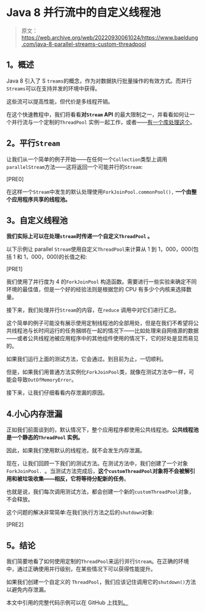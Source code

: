 # Java 8 并行流中的自定义线程池

> 原文：<https://web.archive.org/web/20220930061024/https://www.baeldung.com/java-8-parallel-streams-custom-threadpool>

## **1。概述**

Java 8 引入了 S `treams`的概念，作为对数据执行批量操作的有效方式。而并行`Streams`可以在支持并发的环境中获得。

这些流可以提高性能，但代价是多线程开销。

在这个快速教程中，我们将看看**对`Stream` API** 的最大限制之一，并看看如何让一个并行流与一个定制的`ThreadPool` 实例一起工作，或者——[有一个库处理这个](https://web.archive.org/web/20220630140730/https://github.com/pivovarit/parallel-collectors)。

## **2。平行`Stream`**

让我们从一个简单的例子开始——在任何一个`Collection`类型上调用`parallelStream`方法——这将返回一个可能并行的`Stream`:

[PRE0]

在这样一个`Stream`中发生的默认处理使用`ForkJoinPool.commonPool(),` **一个由整个应用程序共享的线程池。**

## **3。自定义线程池**

**我们实际上可以在处理`stream`时传递一个自定义`ThreadPool` 。**

以下示例让 parallel `Stream`使用自定义`ThreadPool`来计算从 1 到 1，000，000(包括 1 和 1，000，000)的长值之和:

[PRE1]

我们使用了并行度为 4 的`ForkJoinPool` 构造函数。需要进行一些实验来确定不同环境的最佳值，但是一个好的经验法则是根据您的 CPU 有多少个内核来选择数量。

接下来，我们处理并行`Stream`的内容，在`reduce` 调用中对它们进行汇总。

这个简单的例子可能没有展示使用定制线程池的全部用处，但是在我们不希望将公共线程池与长时间运行的任务捆绑在一起的情况下——比如处理来自网络源的数据——或者公共线程池被应用程序中的其他组件使用的情况下，它的好处是显而易见的。

如果我们运行上面的测试方法，它会通过。到目前为止，一切顺利。

但是，如果我们用普通方法实例化`ForkJoinPool`类，就像在测试方法中一样，可能会导致`OutOfMemoryError`。

接下来，让我们仔细看看内存泄漏的原因。

## 4.小心内存泄漏

正如我们前面谈到的，默认情况下，整个应用程序都使用公共线程池。**公共线程池是一个静态的`ThreadPool` 实例。**

因此，如果我们使用默认的线程池，就不会发生内存泄漏。

现在，让我们回顾一下我们的测试方法。在测试方法中，我们创建了一个对象`ForkJoinPool. `。当测试方法完成后，**这个`customThreadPool`对象将不会被解引用和被垃圾收集——相反，它将等待分配新的任务**。

也就是说，我们每次调用测试方法，都会创建一个新的`customThreadPool`对象，不会释放。

这个问题的解决非常简单:在我们执行方法之后的`shutdown`对象:

[PRE2]

## **5。结论**

我们简要地看了如何使用定制的`ThreadPool`来运行并行`Stream`。在正确的环境中，通过正确使用并行级别，在某些情况下可以获得性能提升。

如果我们创建一个自定义的 `ThreadPool`，我们应该记住调用它的`shutdown()`方法以避免内存泄漏。

本文中引用的完整代码示例可以在 GitHub 上找到[。](https://web.archive.org/web/20220630140730/https://github.com/eugenp/tutorials/tree/master/core-java-modules/core-java-concurrency-collections)
